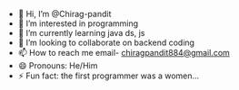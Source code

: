- 👋 Hi, I’m @Chirag-pandit
- 👀 I’m interested in programming
- 🌱 I’m currently learning java ds, js
- 💞️ I’m looking to collaborate on backend coding
- 📫 How to reach me email- chiragpandit884@gmail.com
- 😄 Pronouns: He/Him
- ⚡ Fun fact: the first programmer was a women...

<!---
Chirag-pandit/Chirag-pandit is a ✨ special ✨ repository because its `README.md` (this file) appears on your GitHub profile.
You can click the Preview link to take a look at your changes.
--->
